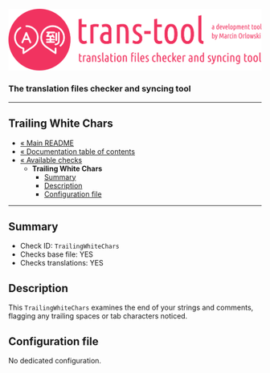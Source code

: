![trans-tool logo](../../artwork/trans-tool-logo.png)

### The translation files checker and syncing tool ###

---

## Trailing White Chars ##

* [« Main README](../../README.md)
* [« Documentation table of contents](../README.md)
* [« Available checks](README.md)
  * **Trailing White Chars**
    * [Summary](#summary)
    * [Description](#description)
    * [Configuration file](#configuration-file)

---

## Summary ##

* Check ID: `TrailingWhiteChars`
* Checks base file: YES
* Checks translations: YES

## Description ##

This `TrailingWhiteChars` examines the end of your strings and comments, flagging any trailing
spaces or tab characters noticed.

## Configuration file ##

No dedicated configuration.
